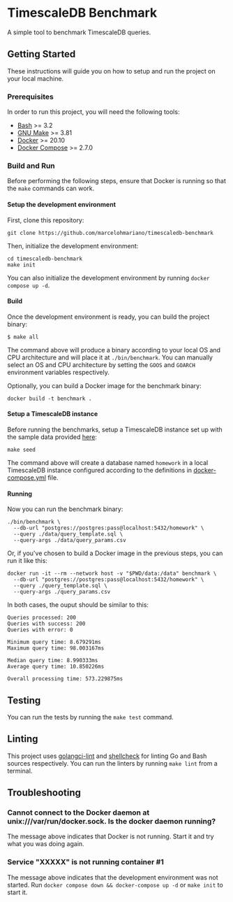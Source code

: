 # TimescaleDB Benchmark

A simple tool to benchmark TimescaleDB queries.

## Getting Started

These instructions will guide you on how to setup and run the project on your
local machine.

### Prerequisites

In order to run this project, you will need the following tools:

* [Bash](https://www.gnu.org/software/bash/) >= 3.2
* [GNU Make](https://www.gnu.org/software/make/) >= 3.81
* [Docker](https://docs.docker.com/get-docker/) >= 20.10
* [Docker Compose](https://docs.docker.com/compose/) >= 2.7.0

### Build and Run

Before performing the following steps, ensure that Docker is running so that the
`make` commands can work.

#### Setup the development environment

First, clone this repository:

```shell
git clone https://github.com/marcelohmariano/timescaledb-benchmark
```

Then, initialize the development environment:

```shell
cd timescaledb-benchmark
make init
```

You can also initialize the development environment by running `docker compose up -d`.

#### Build

Once the development environment is ready, you can build the project binary:

```shell
$ make all
```

The command above will produce a binary according to your local OS and CPU
architecture and will place it at `./bin/benchmark`. You can manually select an
OS and CPU architecture by setting the `GOOS` and `GOARCH` environment variables
respectively.

Optionally, you can build a Docker image for the benchmark binary:

```shell
docker build -t benchmark .
```

#### Setup a TimescaleDB instance

Before running the benchmarks, setup a TimescaleDB instance set up with the
sample data provided [here](./data):

```shell
make seed
```

The command above will create a database named `homework` in a local TimescaleDB
instance configured according to the definitions in [docker-compose.yml](docker-compose.yml)
file.

#### Running

Now you can run the benchmark binary:

```shell
./bin/benchmark \
  --db-url "postgres://postgres:pass@localhost:5432/homework" \
  --query ./data/query_template.sql \
  --query-args ./data/query_params.csv
```

Or, if you've chosen to build a Docker image in the previous steps, you can run
it like this:

```shell
docker run -it --rm --network host -v "$PWD/data:/data" benchmark \
  --db-url "postgres://postgres:pass@localhost:5432/homework" \
  --query ./query_template.sql \
  --query-args ./query_params.csv
```

In both cases, the ouput should be similar to this:

```shell
Queries processed: 200
Queries with success: 200
Queries with error: 0

Minimum query time: 8.679291ms
Maximum query time: 98.003167ms

Median query time: 8.990333ms
Average query time: 10.850226ms

Overall processing time: 573.229875ms
```
## Testing

You can run the tests by running the `make test` command.

## Linting

This project uses [golangci-lint](https://golangci-lint.run/) and [shellcheck](
https://github.com/koalaman/shellcheck) for linting Go and Bash sources
respectively. You can run the linters by running `make lint` from a terminal.

## Troubleshooting

### Cannot connect to the Docker daemon at unix:///var/run/docker.sock. Is the docker daemon running?

The message above indicates that Docker is not running. Start it and try what you
was doing again.

### Service "XXXXX" is not running container #1

The message above indicates that the development environment was not started.
Run `docker compose down && docker-compose up -d` or `make init` to start it.
